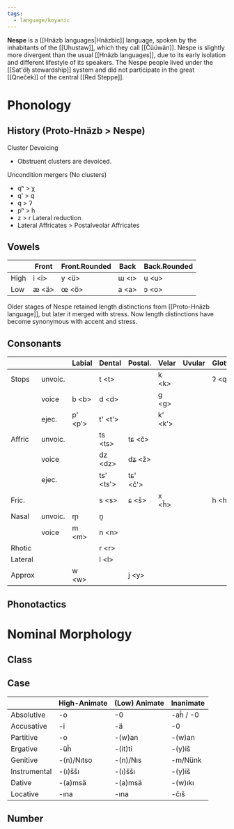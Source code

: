 ```yaml
---
tags:
  - language/koyanic
---
```

**Nespe** is a [[Hnäzb languages|Hnäzbic]] language, spoken by the inhabitants of the [[Uhustaw]], which they call [[Čüüwän]]. 
Nespe is slightly more divergent than the usual [[Hnäzb languages]], due to its early isolation and different lifestyle of its speakers. The Nespe people lived under the [[Sat'öḫ stewardship]] system and did not participate in the great [[Qneček]] of the central [[Red Steppe]]. 

# Phonology 

## History (Proto-Hnäzb > Nespe)

Cluster Devoicing
- Obstruent clusters are devoiced. 

Uncondition mergers (No clusters)
- qʰ > χ
- q' > q
- q > ʔ
- pʰ > h 
- z > r 
Lateral reduction
- Lateral Affricates > Postalveolar Affricates 
## Vowels 

|      | Front  | Front.Rounded | Back   | Back.Rounded |
| ---- | ------ | ------------- | ------ | ------------ |
| High | i \<i> | y \<ü>        | ɯ <ı>  | u \<u>       |
| Low  | æ <ä>  | œ <ö>         | a \<a> | ɔ \<o>       |
Older stages of Nespe retained length distinctions from [[Proto-Hnäzb language]], but later it merged with stress. Now length distinctions have become synonymous with accent and stress. 
## Consonants

|         |         | Labial   | Dental     | Postal.   | Velar    | Uvular | Glottal |
| ------- | ------- | -------- | ---------- | --------- | -------- | ------ | ------- |
| Stops   | unvoic. |          | t \<t>     |           | k \<k>   |        | ʔ \<q>  |
|         | voice   | b \<b>   | d \<d>     |           | g \<g>   |        |         |
|         | ejec.   | p' \<p'> | t' \<t'>   |           | k' \<k'> |        |         |
| Affric  | unvoic. |          | ts \<ts>   | tɕ \<č>   |          |        |         |
|         | voice   |          | dz \<dz>   | dʑ <ž>    |          |        |         |
|         | ejec.   |          | ts' \<ts'> | tɕ' \<č'> |          |        |         |
| Fric.   |         |          | s \<s>     | ɕ <š>     | x <ȟ>    |        | h \<h>  |
| Nasal   | unvoic. | m̥       | n̥         |           |          |        |         |
|         | voice   | m \<m>   | n \<n>     |           |          |        |         |
| Rhotic  |         |          | r \<r>     |           |          |        |         |
| Lateral |         |          | l \<l>     |           |          |        |         |
| Approx  |         | w \<w>   |            | j \<y>    |          |        |         |
## Phonotactics 

# Nominal Morphology 

## Class 

## Case 

|              | High-Animate | (Low) Animate | Inanimate |
| ------------ | ------------ | ------------- | --------- |
| Absolutive   | -o           | -0            | -aȟ / -0  |
| Accusative   | -i           | -ä            | -0        |
| Partitive    | -o           | -(w)an        | -(w)an    |
| Ergative     | -üȟ          | -(it)ti       | -(y)iš    |
| Genitive     | -(n)/Nıtso   | -(n)/Nıs      | -m/Nünk   |
| Instrumental | -(ı)ššı      | -(ı)ššı       | -(y)iš    |
| Dative       | -(a)msä      | -(a)msä       | -(w)ıkı   |
| Locative     | -ına         | -ına          | -čıš      |
## Number 